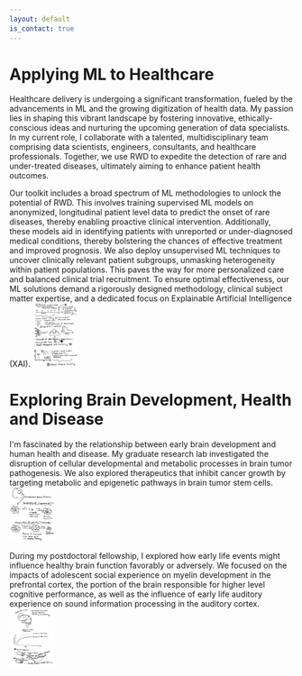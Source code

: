 ```yaml
---
layout: default
is_contact: true
---
```


# Applying ML to Healthcare
Healthcare delivery is undergoing a significant transformation, fueled by the advancements in ML and the growing digitization of health data. My passion lies in shaping this vibrant landscape by fostering innovative, ethically-conscious ideas and nurturing the upcoming generation of data specialists. In my current role, I collaborate with a talented, multidisciplinary team comprising data scientists, engineers, consultants, and healthcare professionals. Together, we use RWD to expedite the detection of rare and under-treated diseases, ultimately aiming to enhance patient health outcomes.

Our toolkit includes a broad spectrum of ML methodologies to unlock the potential of RWD. This involves training supervised ML models on anonymized, longitudinal patient level data to predict the onset of rare diseases, thereby enabling proactive clinical intervention. Additionally, these models aid in identifying patients with unreported or under-diagnosed medical conditions, thereby bolstering the chances of effective treatment and improved prognosis. We also deploy unsupervised ML techniques to uncover clinically relevant patient subgroups, unmasking heterogeneity within patient populations. This paves the way for more personalized care and balanced clinical trial recruitment. To ensure optimal effectiveness, our ML solutions demand a rigorously designed methodology, clinical subject matter expertise, and a dedicated focus on Explainable Artificial Intelligence (XAI).
<img class="ml-picture" src="ml.jpg" width="80"/>

# Exploring Brain Development, Health and Disease
I'm fascinated by the relationship between early brain development and human health and disease. My graduate research lab investigated the disruption of cellular developmental and metabolic processes in brain tumor pathogenesis. We also explored therapeutics that inhibit cancer growth by targeting metabolic and epigenetic pathways in brain tumor stem cells.
<img class="bcsc-picture" src="csc.jpg" width="80"/>

During my postdoctoral fellowship, I explored how early life events might influence healthy brain function favorably or adversely. We focused on the impacts of adolescent social experience on myelin development in the prefrontal cortex, the portion of the brain responsible for higher level cognitive performance, as well as the influence of early life auditory experience on sound information processing in the auditory cortex.
<img class="myelin-picture" src="myelin.jpg" width="80"/>






